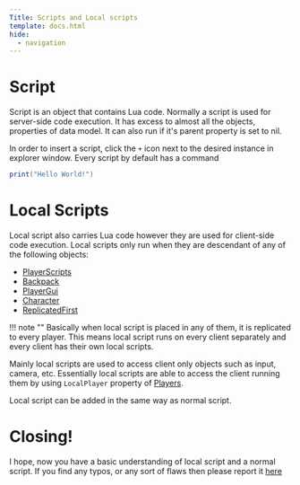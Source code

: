 ```yaml
---
Title: Scripts and Local scripts
template: docs.html
hide:
  - navigation
---
```

# Script
Script is an object that contains Lua code.
Normally a script is used for server-side code execution. It has excess to almost all the objects, properties of data model.
It can also run if it's parent property is set to nil.

In order to insert a script, click the `+` icon next to the desired instance in explorer window. Every script by default has a command 
```lua
print("Hello World!")
```
# Local Scripts
Local script also carries Lua code however they are used for client-side code execution. Local scripts only run when they are descendant of any of the following objects:

* [PlayerScripts](https://developer.roblox.com/en-us/api-reference/class/PlayerScripts)
* [Backpack](https://developer.roblox.com/en-us/api-reference/class/Backpack)
* [PlayerGui](https://developer.roblox.com/en-us/api-reference/class/PlayerGui)
* [Character](https://developer.roblox.com/en-us/api-reference/property/Player/Character)
* [ReplicatedFirst](https://developer.roblox.com/en-us/api-reference/class/ReplicatedFirst)

!!! note ""
    Basically when local script is placed in any of them, it is replicated to every player. This means local script runs on every client separately and every client has their own local scripts.

Mainly local scripts are used to access client only objects such as input, camera, etc. Essentially local  scripts are able to access the client running them by using `LocalPlayer` property of [Players](https://developer.roblox.com/en-us/api-reference/class/Players). 

Local script can be added in the same way as normal script.

# Closing!
I hope, now you have a basic understanding of local script and a normal script. If you find any typos, or any sort of flaws then please report it [here](https://rodevs-helpers.github.io/Helpers-Documents/Others/Help_Us%21/)